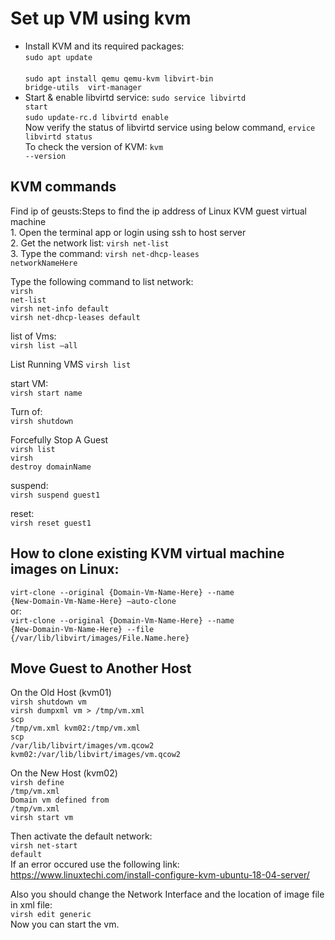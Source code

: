 # Set up VM using kvm
* Install KVM and its required packages:<br/>
<code>sudo apt update </code><br/>
<code>sudo apt install qemu qemu-kvm libvirt-bin  bridge-utils  virt-manager</code><br/>
* Start & enable libvirtd service:
<code>sudo service libvirtd start</code><br/>
<code>sudo update-rc.d libvirtd enable</code><br/>
Now verify the status of libvirtd service using below command,
<code>ervice libvirtd status</code><br/>
To check the version of KVM:
<code>kvm --version</code><br/>


## KVM commands
Find ip of geusts:Steps to find the ip address of Linux KVM guest virtual machine<br/>
    1. Open the terminal app or login using ssh to host server<br/>
    2. Get the network list: <code>virsh net-list</code><br/>
    3. Type the command: <code>virsh net-dhcp-leases networkNameHere</code><br/>

Type the following command to list network:<br/>
<code>virsh net-list</code><br/>
<code>virsh net-info default</code><br/>
<code>virsh net-dhcp-leases default</code><br/>

list of Vms:<br/>
<code>virsh list –all</code><br/>

List Running VMS
<code>virsh list</code><br/>


start VM:<br/>
<code>virsh start name</code><br/>


Turn of:<br/>
<code>virsh shutdown</code><br/>

Forcefully Stop A Guest<br/>
<code>virsh list</code><br/>
<code>virsh destroy domainName</code><br/>

suspend:<br/>
<code>virsh suspend guest1</code><br/>

reset:<br/>
<code>virsh reset guest1</code><br/>

## How to clone existing KVM virtual machine images on Linux:
<code>virt-clone --original {Domain-Vm-Name-Here} --name {New-Domain-Vm-Name-Here} –auto-clone</code><br/>
or:<br/>
<code>virt-clone --original {Domain-Vm-Name-Here} --name {New-Domain-Vm-Name-Here} --file {/var/lib/libvirt/images/File.Name.here}</code><br/>

## Move Guest to Another Host
On the Old Host (kvm01)<br/>
<code>virsh shutdown vm</code><br/>
<code>virsh dumpxml vm > /tmp/vm.xml</code><br/>
<code>scp /tmp/vm.xml kvm02:/tmp/vm.xml</code><br/>
<code>scp /var/lib/libvirt/images/vm.qcow2 kvm02:/var/lib/libvirt/images/vm.qcow2</code><br/>

On the New Host (kvm02)<br/>
<code>virsh define /tmp/vm.xml</code><br/>
<code>Domain vm defined from /tmp/vm.xml</code><br/>
<code>virsh start vm</code><br/>

Then activate the default network:<br/>
<code>virsh net-start default</code><br/>
If an error occured use the following link:<br/>
https://www.linuxtechi.com/install-configure-kvm-ubuntu-18-04-server/
    
Also you should change the Network Interface and the location of image file in xml file:<br/>
<code>virsh edit generic</code><br/>
Now you can start the vm.

